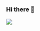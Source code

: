 ### Hi there 👋

<img src="https://github.com/gonowconnor/gophers/raw/master/.thumb/vector/projects/surfing-js.png"/>
